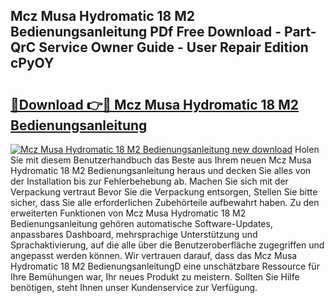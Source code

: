 ## Mcz Musa Hydromatic 18 M2 Bedienungsanleitung PDf Free Download - Part-QrC Service Owner Guide - User Repair Edition cPyOY

# <h2><a href="http://df4ktr1.blite.top/?on=Mcz+Musa+Hydromatic+18+M2+Bedienungsanleitung">🔗Download 👉🔴 Mcz Musa Hydromatic 18 M2 Bedienungsanleitung</a></h2>

[![Mcz Musa Hydromatic 18 M2 Bedienungsanleitung new download](https://i.imgur.com/lujVjoI.png)](http://df4ktr1.blite.top/?on=Mcz+Musa+Hydromatic+18+M2+Bedienungsanleitung)
Holen Sie mit diesem Benutzerhandbuch das Beste aus Ihrem neuen Mcz Musa Hydromatic 18 M2 Bedienungsanleitung heraus und decken Sie alles von der Installation bis zur Fehlerbehebung ab. Machen Sie sich mit der Verpackung vertraut Bevor Sie die Verpackung entsorgen, Stellen Sie bitte sicher, dass Sie alle erforderlichen Zubehörteile aufbewahrt haben. Zu den erweiterten Funktionen von Mcz Musa Hydromatic 18 M2 Bedienungsanleitung gehören automatische Software-Updates, anpassbares Dashboard, mehrsprachige Unterstützung und Sprachaktivierung, auf die alle über die Benutzeroberfläche zugegriffen und angepasst werden können. Wir vertrauen darauf, dass das Mcz Musa Hydromatic 18 M2 BedienungsanleitungD eine unschätzbare Ressource für Ihre Bemühungen war, Ihr neues Produkt zu meistern. Sollten Sie Hilfe benötigen, steht Ihnen unser Kundenservice zur Verfügung.
